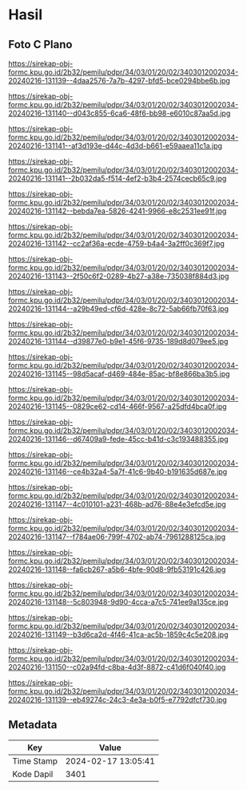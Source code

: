 # Hasil

## Foto C Plano

https://sirekap-obj-formc.kpu.go.id/2b32/pemilu/pdpr/34/03/01/20/02/3403012002034-20240216-131139--4daa2576-7a7b-4297-bfd5-bce0294bbe6b.jpg

https://sirekap-obj-formc.kpu.go.id/2b32/pemilu/pdpr/34/03/01/20/02/3403012002034-20240216-131140--d043c855-6ca6-48f6-bb98-e6010c87aa5d.jpg

https://sirekap-obj-formc.kpu.go.id/2b32/pemilu/pdpr/34/03/01/20/02/3403012002034-20240216-131141--af3d193e-d44c-4d3d-b661-e59aaea11c1a.jpg

https://sirekap-obj-formc.kpu.go.id/2b32/pemilu/pdpr/34/03/01/20/02/3403012002034-20240216-131141--2b032da5-f514-4ef2-b3b4-2574cecb65c9.jpg

https://sirekap-obj-formc.kpu.go.id/2b32/pemilu/pdpr/34/03/01/20/02/3403012002034-20240216-131142--bebda7ea-5826-4241-9966-e8c2531ee91f.jpg

https://sirekap-obj-formc.kpu.go.id/2b32/pemilu/pdpr/34/03/01/20/02/3403012002034-20240216-131142--cc2af36a-ecde-4759-b4a4-3a2ff0c369f7.jpg

https://sirekap-obj-formc.kpu.go.id/2b32/pemilu/pdpr/34/03/01/20/02/3403012002034-20240216-131143--2f50c6f2-0289-4b27-a38e-735038f884d3.jpg

https://sirekap-obj-formc.kpu.go.id/2b32/pemilu/pdpr/34/03/01/20/02/3403012002034-20240216-131144--a29b49ed-cf6d-428e-8c72-5ab66fb70f63.jpg

https://sirekap-obj-formc.kpu.go.id/2b32/pemilu/pdpr/34/03/01/20/02/3403012002034-20240216-131144--d39877e0-b9e1-45f6-9735-189d8d079ee5.jpg

https://sirekap-obj-formc.kpu.go.id/2b32/pemilu/pdpr/34/03/01/20/02/3403012002034-20240216-131145--98d5acaf-d469-484e-85ac-bf8e866ba3b5.jpg

https://sirekap-obj-formc.kpu.go.id/2b32/pemilu/pdpr/34/03/01/20/02/3403012002034-20240216-131145--0829ce62-cd14-466f-9567-a25dfd4bca0f.jpg

https://sirekap-obj-formc.kpu.go.id/2b32/pemilu/pdpr/34/03/01/20/02/3403012002034-20240216-131146--d67409a9-fede-45cc-b41d-c3c193488355.jpg

https://sirekap-obj-formc.kpu.go.id/2b32/pemilu/pdpr/34/03/01/20/02/3403012002034-20240216-131146--ce4b32a4-5a7f-41c6-9b40-b191635d687e.jpg

https://sirekap-obj-formc.kpu.go.id/2b32/pemilu/pdpr/34/03/01/20/02/3403012002034-20240216-131147--4c010101-a231-468b-ad76-88e4e3efcd5e.jpg

https://sirekap-obj-formc.kpu.go.id/2b32/pemilu/pdpr/34/03/01/20/02/3403012002034-20240216-131147--f784ae06-799f-4702-ab74-7961288125ca.jpg

https://sirekap-obj-formc.kpu.go.id/2b32/pemilu/pdpr/34/03/01/20/02/3403012002034-20240216-131148--fa6cb267-a5b6-4bfe-90d8-9fb53191c426.jpg

https://sirekap-obj-formc.kpu.go.id/2b32/pemilu/pdpr/34/03/01/20/02/3403012002034-20240216-131148--5c803948-9d90-4cca-a7c5-741ee9a135ce.jpg

https://sirekap-obj-formc.kpu.go.id/2b32/pemilu/pdpr/34/03/01/20/02/3403012002034-20240216-131149--b3d6ca2d-4f46-41ca-ac5b-1859c4c5e208.jpg

https://sirekap-obj-formc.kpu.go.id/2b32/pemilu/pdpr/34/03/01/20/02/3403012002034-20240216-131150--c02a94fd-c8ba-4d3f-8872-c41d6f040f40.jpg

https://sirekap-obj-formc.kpu.go.id/2b32/pemilu/pdpr/34/03/01/20/02/3403012002034-20240216-131139--eb49274c-24c3-4e3a-b0f5-e7792dfcf730.jpg


## Metadata

| Key        | Value               |
| ---------- | ------------------- |
| Time Stamp | 2024-02-17 13:05:41 |
| Kode Dapil | 3401                |



